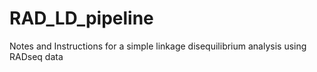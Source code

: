 # RAD_LD_pipeline
Notes and Instructions for a simple linkage disequilibrium analysis using RADseq data
